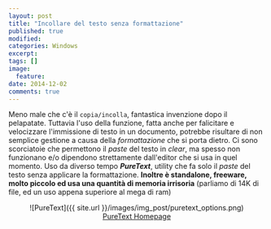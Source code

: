```yaml
---
layout: post
title: "Incollare del testo senza formattazione"
published: true
modified:
categories:	Windows
excerpt:
tags: []
image:
  feature:
date: 2014-12-02
comments: true
---
```


Meno male che c'è il `copia/incolla`, fantastica invenzione dopo il pelapatate. Tuttavia l'uso della funzione, fatta anche per falicitare e velocizzare l'immissione di testo in un documento, potrebbe risultare di non semplice gestione a causa della *formattazione* che si porta dietro. Ci sono scorciatoie che permettono il *paste* del testo in *clear*, ma spesso non funzionano e/o dipendono strettamente dall'editor che si usa in quel momento. Uso da diverso tempo ***PureText***, utility che fa solo il *paste* del testo senza applicare la formattazione. **Inoltre è standalone, freeware, molto piccolo ed usa una quantità di memoria irrisoria** (parliamo di 14K di file, ed un uso appena superiore al mega di ram)

<div style="text-align:center" markdown="1">
![PureText]({{ site.url }}/images/img_post/puretext_options.png)
</div>
<center>
	<a href="http://lucablog.it/download/puretext_3.0_64-bit.zip" class="btn" target="_blank">PureText Homepage</a>
</center>